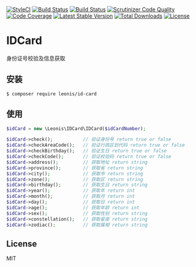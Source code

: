[![StyleCI](https://styleci.io/repos/98876454/shield?branch=master)](https://styleci.io/repos/98876454)
[![Build Status](https://travis-ci.org/yangliulnn/id-card.svg?branch=master)](https://travis-ci.org/yangliulnn/id-card)
[![Build Status](https://scrutinizer-ci.com/g/yangliulnn/id-card/badges/build.png?b=master)](https://scrutinizer-ci.com/g/yangliulnn/id-card/build-status/master)
[![Scrutinizer Code Quality](https://scrutinizer-ci.com/g/yangliulnn/id-card/badges/quality-score.png?b=master)](https://scrutinizer-ci.com/g/yangliulnn/id-card/?branch=master)
[![Code Coverage](https://scrutinizer-ci.com/g/yangliulnn/id-card/badges/coverage.png?b=master)](https://scrutinizer-ci.com/g/yangliulnn/id-card/?branch=master)
[![Latest Stable Version](https://poser.pugx.org/leonis/id-card/v/stable)](https://packagist.org/packages/leonis/id-card)
[![Total Downloads](https://poser.pugx.org/leonis/id-card/downloads)](https://packagist.org/packages/leonis/id-card)
[![License](https://poser.pugx.org/leonis/id-card/license)](https://packagist.org/packages/leonis/id-card)

# IDCard
身份证号校验及信息获取

## 安装
```
$ composer require leonis/id-card
```

## 使用
```php
$idCard = new \Leonis\IDCard\IDCard($idCardNumber);

$idCard->check();           // 验证身份号 return true or false
$idCard->checkAreaCode();   // 验证行政区划代码 return true or false
$idCard->checkBirthday();   // 验证生日 return true or false
$idCard->checkCode();       // 验证校验码 return true or false
$idCard->address();         // 获取地址 return string
$idCard->province();        // 获取省 return string
$idCard->city();            // 获取市 return string
$idCard->zone();            // 获取区 return string
$idCard->birthday();        // 获取生日 return string
$idCard->year();            // 获取年 return int
$idCard->month();           // 获取月 return int
$idCard->day();             // 获取日 return int
$idCard->age();             // 获取年龄 return int
$idCard->sex();             // 获取性别 return string
$idCard->constellation();   // 获取星座 return string
$idCard->zodiac();          // 获取属相 return string
```
 
## License
MIT
